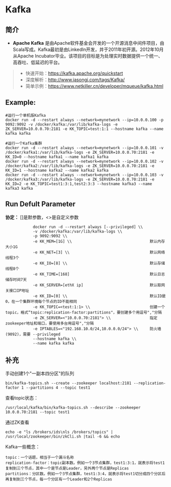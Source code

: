 Kafka
===
## 简介
* **Apache Kafka** 是由Apache软件基金会开发的一个开源消息中间件项目，由Scala写成。Kafka最初是由LinkedIn开发，并于2011年初开源。2012年10月从Apache Incubator毕业。该项目的目标是为处理实时数据提供一个统一、高吞吐、低延迟的平台。
> * 快速开始：https://kafka.apache.org/quickstart
> * 深度解析：http://www.jasongj.com/tags/Kafka/
> * 简单示例：https://www.netkiller.cn/developer/mqueue/kafka.html

## Example:

    #运行一个单机版Kafka
    docker run -d --restart always --network=mynetwork --ip=10.0.0.100 -p 9092:9092 -v /docker/kafka:/var/lib/kafka-logs -e ZK_SERVER=10.0.0.70:2181 -e KK_TOPIC=test:1:1 --hostname kafka --name kafka kafka
    
    #运行一个Kafka集群
    docker run -d --restart always --network=mynetwork --ip=10.0.0.101 -v /docker/kafka1:/var/lib/kafka-logs -e ZK_SERVER=10.0.0.70:2181 -e KK_ID=0 --hostname kafka1 --name kafka1 kafka
    docker run -d --restart always --network=mynetwork --ip=10.0.0.102 -v /docker/kafka2:/var/lib/kafka-logs -e ZK_SERVER=10.0.0.70:2181 -e KK_ID=1 --hostname kafka2 --name kafka2 kafka
    docker run -d --restart always --network=mynetwork --ip=10.0.0.103 -v /docker/kafka3:/var/lib/kafka-logs -e ZK_SERVER=10.0.0.70:2181 -e KK_ID=2 -e KK_TOPIC=test1:3:1,test2:3:3 --hostname kafka3 --name kafka3 kafka

## Run Defult Parameter
**协定：** []是默参数，<>是自定义参数

				docker run -d --restart always [--privileged] \\
				-v /docker/kafka:/var/lib/kafka-logs \\
				-p 9092:9092 \\
				-e KK_MEM=[1G] \\                                  默认内存大小1G
				-e KK_NET=[3] \\                                   默认网络线程3个
				-e KK_IO=[8] \\                                    默认存储线程8个
				-e KK_TIME=[168]                                   默认日志储存时间7天
				-e KK_SERVER=[ethX ip]                             默认取网关接口IP地址
				-e KK_ID=[0] \\                                    默认ID是0，在一个集群环境每个节点的ID不能相同
				-e KK_TOPIC=<test:1:1> \\                          创建一个topic，格式“topic:replication-factor:partitions"，要创建多个用逗号","分隔
				-e ZK_SERVER=<"10.0.0.70:2181"> \\                 指定zookeeper地址和端口，要使用多台用逗号","分隔
				-e IPTABLES=<"192.168.10.0/24,10.0.0.0/24"> \\     防火墙(9092)，需要 --privileged
				--hostname kafka \\
				--name kafka kafka

## 补充
手动创建1个"一副本四分区"的队列

    bin/kafka-topics.sh --create --zookeeper localhost:2181 --replication-factor 1 --partitions 4 --topic test1

查看topic状态：

    /usr/local/kafka/bin/kafka-topics.sh --describe --zookeeper 10.0.0.70:2181 --topic test1

通过ZK查看

    echo -e "ls /brokers/ids\nls /brokers/topics" | /usr/local/zookeeper/bin/zkCli.sh |tail -6 && echo

Kafka一些概念：

    topic：一个话题，相当于一个漏斗名称
    replication-factor：topic副本数。例如一个3节点集群，test1:3:1，就表示将test1复制到三个节点，其中一个是节点是Leader，另外两个节点是Replicas
    partitions：分区数。例如一个3节点集群，test1:3:4，就表示将test1切分成四个分区后再复制到三个节点，每一个分区有一个Leader和2个Replicas

